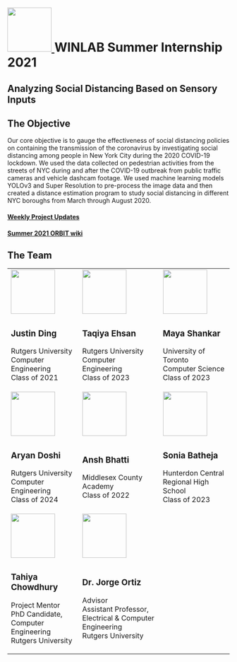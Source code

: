 <h1> <a href = "http://www.winlab.rutgers.edu"> <img src="https://github.com/mshankar58/winlab-social-distancing-2021/blob/main/images/winlab_rutgers.jpg" width="100"> </a> WINLAB Summer Internship 2021 </h1>
<h2> Analyzing Social Distancing Based on Sensory Inputs </h2> 

<h2>The Objective</h2>
<p>Our core objective is to gauge the effectiveness of social distancing policies on containing the transmission of the coronavirus by investigating social distancing among people in New York City during the 2020 COVID-19 lockdown. We used the data collected on pedestrian activities from the streets of NYC during and after the COVID-19 outbreak from public traffic cameras and vehicle dashcam footage. We used machine learning models YOLOv3 and Super Resolution to pre-process the image data and then created a distance estimation program to study social distancing in different NYC boroughs from March through August 2020.</p>

<h4> <a href = "https://mshankar58.github.io/winlab-social-distancing-2021/">Weekly Project Updates</a> </h4>
<h4> <a href = "https://www.orbit-lab.org/wiki/Other/Summer/2021"> Summer 2021 ORBIT wiki</a> </h4>

<h2> The Team</h2>
<table>
  <tr>
    <td><img src="https://mshankar58.github.io/winlab-social-distancing-2021/images/pixil-frame-0.png" width="100"></td>
    <td><img src="https://mshankar58.github.io/winlab-social-distancing-2021/images/taqiya.jpg" width="100"></td>
    <td><img src="https://mshankar58.github.io/winlab-social-distancing-2021/images/m.jpg" width="100"></td>
  </tr>
  <tr>
    <td><h3>Justin Ding</h3> 
      <p>Rutgers University <br> Computer Engineering <br> Class of 2021 </p>
    </td>
    <td><h3>Taqiya Ehsan</h3>
     <p>Rutgers University  <br> Computer Engineering <br> Class of 2023 </p>
    </td>
    <td><h3>Maya Shankar</h3>
      <p>University of Toronto <br> Computer Science <br> Class of 2023 </p>
    </td>
  </tr>
  <tr>
    <td><img src="https://mshankar58.github.io/winlab-social-distancing-2021/images/pixil-frame-0.png" width="100"></td>
    <td><img src="https://mshankar58.github.io/winlab-social-distancing-2021/images/Ansh_Photo.PNG"  width="100"></td>
    <td><img src="https://mshankar58.github.io/winlab-social-distancing-2021/images/sonia.jpg"  width="100"></td>
  </tr>
  <tr>
    <td><h3>Aryan Doshi</h3> 
      <p> Rutgers University <br> Computer Engineering <br> Class of 2024 </p>
    </td>
    <td><h3>Ansh Bhatti</h3>
      <p> Middlesex County Academy <br> Class of 2022 </p>
    </td>
    <td><h3>Sonia Batheja</h3>
      <p> Hunterdon Central Regional High School <br> Class of 2023 </p>
    </td>
  </tr>
  <tr>
    <td><img src="https://mshankar58.github.io/winlab-social-distancing-2021/images/pixil-frame-0.png"  width="100"></td>
    <td><img src="https://mshankar58.github.io/winlab-social-distancing-2021/images/pixil-frame-0.png"  width="100"></td>
  </tr>
  <tr>
    <td><h3>Tahiya Chowdhury</h3>
      <p>Project Mentor <br> PhD Candidate, Computer Engineering <br> Rutgers University  </p>
    </td>
    <td><h3>Dr. Jorge Ortiz</h3>
      <p> Advisor <br> Assistant Professor, Electrical & Computer Engineering <br> Rutgers University </p>
    </td>
  </tr>
</table>


